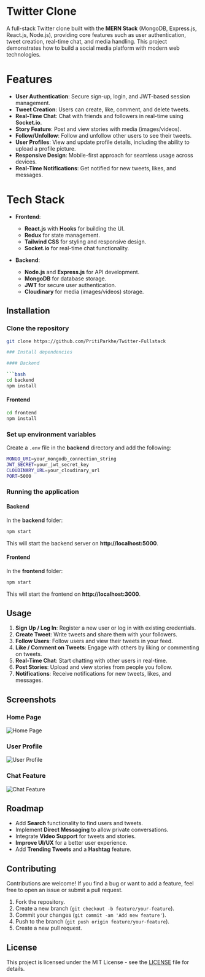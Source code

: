# Twitter Clone

A full-stack Twitter clone built with the **MERN Stack** (MongoDB, Express.js, React.js, Node.js), providing core features such as user authentication, tweet creation, real-time chat, and media handling. This project demonstrates how to build a social media platform with modern web technologies.

# Features

- **User Authentication**: Secure sign-up, login, and JWT-based session management.
- **Tweet Creation**: Users can create, like, comment, and delete tweets.
- **Real-Time Chat**: Chat with friends and followers in real-time using **Socket.io**.
- **Story Feature**: Post and view stories with media (images/videos).
- **Follow/Unfollow**: Follow and unfollow other users to see their tweets.
- **User Profiles**: View and update profile details, including the ability to upload a profile picture.
- **Responsive Design**: Mobile-first approach for seamless usage across devices.
- **Real-Time Notifications**: Get notified for new tweets, likes, and messages.

# Tech Stack

- **Frontend**: 
  - **React.js** with **Hooks** for building the UI.
  - **Redux** for state management.
  - **Tailwind CSS** for styling and responsive design.
  - **Socket.io** for real-time chat functionality.
  
- **Backend**: 
  - **Node.js** and **Express.js** for API development.
  - **MongoDB** for database storage.
  - **JWT** for secure user authentication.
  - **Cloudinary** for media (images/videos) storage.

## Installation

### Clone the repository

```bash
git clone https://github.com/PritiParkhe/Twitter-Fullstack

### Install dependencies

#### Backend

```bash
cd backend
npm install
```

#### Frontend

```bash
cd frontend
npm install
```

### Set up environment variables

Create a `.env` file in the **backend** directory and add the following:

```bash
MONGO_URI=your_mongodb_connection_string
JWT_SECRET=your_jwt_secret_key
CLOUDINARY_URL=your_cloudinary_url
PORT=5000
```

### Running the application

#### Backend

In the **backend** folder:

```bash
npm start
```

This will start the backend server on **http://localhost:5000**.

#### Frontend

In the **frontend** folder:

```bash
npm start
```

This will start the frontend on **http://localhost:3000**.

## Usage

1. **Sign Up / Log In**: Register a new user or log in with existing credentials.
2. **Create Tweet**: Write tweets and share them with your followers.
3. **Follow Users**: Follow users and view their tweets in your feed.
4. **Like / Comment on Tweets**: Engage with others by liking or commenting on tweets.
5. **Real-Time Chat**: Start chatting with other users in real-time.
6. **Post Stories**: Upload and view stories from people you follow.
7. **Notifications**: Receive notifications for new tweets, likes, and messages.

## Screenshots

### Home Page

![Home Page](https://example.com/homepage-screenshot.png)

### User Profile

![User Profile](https://example.com/user-profile-screenshot.png)

### Chat Feature

![Chat Feature](https://example.com/chat-feature-screenshot.png)

## Roadmap

- Add **Search** functionality to find users and tweets.
- Implement **Direct Messaging** to allow private conversations.
- Integrate **Video Support** for tweets and stories.
- **Improve UI/UX** for a better user experience.
- Add **Trending Tweets** and a **Hashtag** feature.

## Contributing

Contributions are welcome! If you find a bug or want to add a feature, feel free to open an issue or submit a pull request. 

1. Fork the repository.
2. Create a new branch (`git checkout -b feature/your-feature`).
3. Commit your changes (`git commit -am 'Add new feature'`).
4. Push to the branch (`git push origin feature/your-feature`).
5. Create a new pull request.

## License

This project is licensed under the MIT License - see the [LICENSE](LICENSE) file for details.
